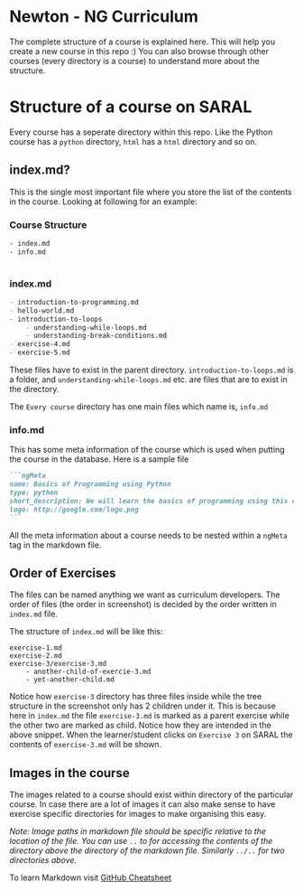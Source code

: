 # Newton - NG Curriculum

The complete structure of a course is explained here. This will help you create a new course in this repo :) You can also browse through other courses (every directory is a course) to understand more about the structure. 

# Structure of a course on SARAL
Every course has a seperate directory within this repo. Like the Python course has a `python` directory, `html` has a `html` directory and so on.

## index.md?
This is the single most important file where you store the list of the contents in the course. Looking at following for an example:

### Course Structure
```bash
- index.md
- info.md
	
```

### index.md
```markdown
- introduction-to-programming.md
- hello-world.md
- introduction-to-loops
	- understanding-while-loops.md
	- understanding-break-conditions.md
- exercise-4.md
- exercise-5.md
```

These files have to exist in the parent directory. `introduction-to-loops.md` is a folder, and `understanding-while-loops.md` etc. are files that are to exist in the directory. 

The `Every course` directory has one main files which name is, `info.md`

### info.md

This has some meta information of the course which is used when putting the course in the database. Here is a sample file

````markdown
```ngMeta
name: Basics of Programming using Python
type: python
short_description: We will learn the basics of programming using this course.
logo: http://google.com/logo.png
```
````

All the meta information about a course needs to be nested within a `ngMeta` tag in the markdown file.


## Order of Exercises
The files can be named anything we want as curriculum developers. The order of files (the order in screenshot) is decided by the order written in `index.md` file.

The structure of `index.md` will be like this:

```
exercise-1.md
exercise-2.md
exercise-3/exercise-3.md
	- another-child-of-exercie-3.md
	- yet-another-child.md
```

Notice how `exercise-3` directory has three files inside while the tree structure in the screenshot only has 2 children under it. This is because here in `index.md` the file `exercise-3.md` is marked as a parent exercise while the other two are marked as child. Notice how they are intended in the above snippet. When the learner/student clicks on `Exercise 3` on SARAL the contents of `exercise-3.md` will be shown.


## Images in the course

The images related to a course should exist within directory of the particular course. In case there are a lot of images it can also make sense to have exercise specific directories for images to make organising this easy.

*Note: Image paths in markdown file should be specific relative to the location of the file. You can use `..` to for accessing the contents of the directory above the directory of the markdown file. Similarly `../..` for two directories above.*

To learn Markdown visit [GitHub Cheatsheet](https://github.com/adam-p/markdown-here/wiki/Markdown-Cheatsheet)
